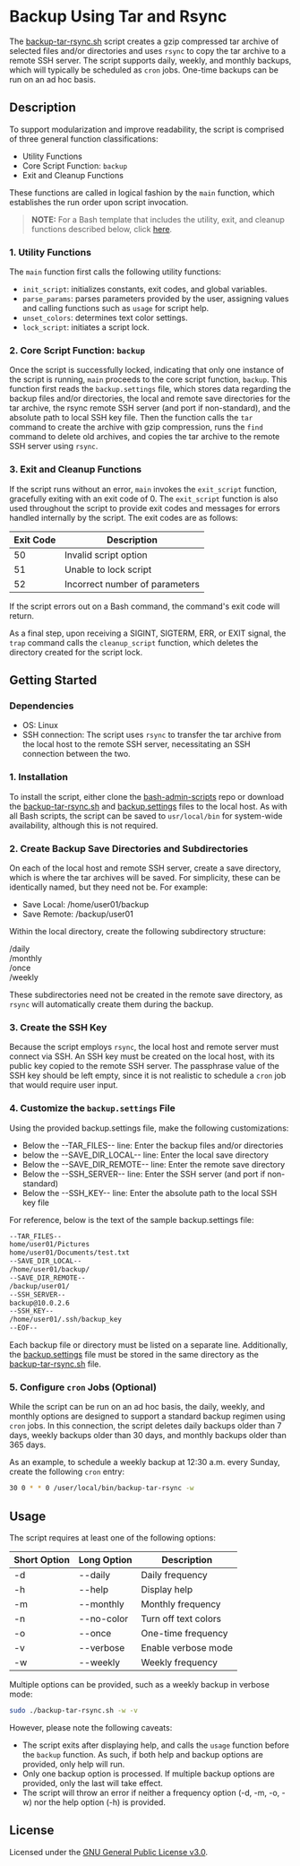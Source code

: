 # Backup Using Tar and Rsync
The [backup-tar-rsync.sh](./backup-tar-rsync.sh) script creates a gzip compressed tar archive of selected files and/or directories and uses `rsync` to copy the tar archive to a remote SSH server. The script supports daily, weekly, and monthly backups, which will typically be scheduled as `cron` jobs. One-time backups can be run on an ad hoc basis.

## Description
To support modularization and improve readability, the script is comprised of three general function classifications: 

+ Utility Functions
+ Core Script Function: `backup`
+ Exit and Cleanup Functions

These functions are called in logical fashion by the `main` function, which establishes the run order upon script invocation.

> **NOTE:** For a Bash template that includes the utility, exit, and cleanup functions described below, click [here](../bash-template).

### 1. Utility Functions
The `main` function first calls the following utility functions:

+ `init_script`: initializes constants, exit codes, and global variables. 
+ `parse_params`: parses parameters provided by the user, assigning values and calling functions such as `usage` for script help.
+ `unset_colors`: determines text color settings.
+ `lock_script`: initiates a script lock.

### 2. Core Script Function: `backup`
Once the script is successfully locked, indicating that only one instance of the script is running, `main` proceeds to the core script function, `backup`. This function first reads the `backup.settings` file, which stores data regarding the backup files and/or directories, the local and remote save directories for the tar archive, the rsync remote SSH server (and port if non-standard), and the absolute path to local SSH key file. Then the function calls the `tar` command to create the archive with gzip compression, runs the `find` command to delete old archives, and copies the tar archive to the remote SSH server using `rsync`.

### 3. Exit and Cleanup Functions
If the script runs without an error, `main` invokes the `exit_script` function, gracefully exiting with an exit code of 0. The `exit_script` function is also used throughout the script to provide exit codes and messages for errors handled internally by the script. The exit codes are as follows:

|Exit Code|Description|
|---------|-----------|
|50|Invalid script option|
|51|Unable to lock script|
|52|Incorrect number of parameters|

If the script errors out on a Bash command, the command's exit code will return. 

As a final step, upon receiving a SIGINT, SIGTERM, ERR, or EXIT signal, the `trap` command calls the `cleanup_script` function, which deletes the directory created for the script lock. 

## Getting Started

### Dependencies

+ OS: Linux 
+ SSH connection: The script uses `rsync` to transfer the tar archive from the local host to the remote SSH server, necessitating an SSH connection between the two.

### 1. Installation
To install the script, either clone the [bash-admin-scripts](..) repo or download the [backup-tar-rsync.sh](./backup-tar-rsync.sh) and [backup.settings](./backup.settings) files to the local host. As with all Bash scripts, the script can be saved to `usr/local/bin` for system-wide availability, although this is not required.

### 2. Create Backup Save Directories and Subdirectories
On each of the local host and remote SSH server, create a save directory, which is where the tar archives will be saved. For simplicity, these can be identically named, but they need not be. For example:

+ Save Local: /home/user01/backup
+ Save Remote: /backup/user01

Within the local directory, create the following subdirectory structure:

/daily\
/monthly\
/once\
/weekly

These subdirectories need not be created in the remote save directory, as `rsync` will automatically create them during the backup.

### 3. Create the SSH Key
Because the script employs `rsync`, the local host and remote server must connect via SSH. An SSH key must be created on the local host, with its public key copied to the remote SSH server. The passphrase value of the SSH key should be left empty, since it is not realistic to schedule a `cron` job that would require user input.

### 4. Customize the `backup.settings` File
Using the provided backup.settings file, make the following customizations:

+ Below the --TAR_FILES-- line: Enter the backup files and/or directories
+ below the --SAVE_DIR_LOCAL-- line: Enter the local save directory 
+ Below the --SAVE_DIR_REMOTE-- line: Enter the remote save directory
+ Below the --SSH_SERVER-- line: Enter the SSH server (and port if non-standard) 
+ Below the --SSH_KEY-- line: Enter the absolute path to the local SSH key file

For reference, below is the text of the sample backup.settings file:

```bash
--TAR_FILES--
home/user01/Pictures
home/user01/Documents/test.txt
--SAVE_DIR_LOCAL--
/home/user01/backup/
--SAVE_DIR_REMOTE--
/backup/user01/
--SSH_SERVER--
backup@10.0.2.6
--SSH_KEY--
/home/user01/.ssh/backup_key
--EOF--
```

Each backup file or directory must be listed on a separate line. Additionally, the [backup.settings](./backup.settings) file must be stored in the same directory as the [backup-tar-rsync.sh](./backup-tar-rsync.sh) file.

### 5. Configure `cron` Jobs (Optional)
While the script can be run on an ad hoc basis, the daily, weekly, and monthly options are designed to support a standard backup regimen using `cron` jobs. In this connection, the script deletes daily backups older than 7 days, weekly backups older than 30 days, and monthly backups older than 365 days.

As an example, to schedule a weekly backup at 12:30 a.m. every Sunday, create the following `cron` entry:

```bash
30 0 * * 0 /user/local/bin/backup-tar-rsync -w
```

## Usage
The script requires at least one of the following options:

|Short Option|Long Option|Description|
|---------|---------|-----------|
|-d|--daily|Daily frequency|
|-h|--help|Display help|
|-m|--monthly|Monthly frequency|
|-n|--no-color|Turn off text colors|
|-o|--once|One-time frequency|
|-v|--verbose|Enable verbose mode|
|-w|--weekly|Weekly frequency|

Multiple options can be provided, such as a weekly backup in verbose mode:

```bash
sudo ./backup-tar-rsync.sh -w -v
```
However, please note the following caveats:

+ The script exits after displaying help, and calls the `usage` function before the `backup` function. As such, if both help and backup options are provided, only help will run.
+ Only one backup option is processed. If multiple backup options are provided, only the last will take effect. 
+ The script will throw an error if neither a frequency option (-d, -m, -o, -w) nor the help option (-h) is provided.

## License
Licensed under the [GNU General Public License v3.0](../LICENSE).
